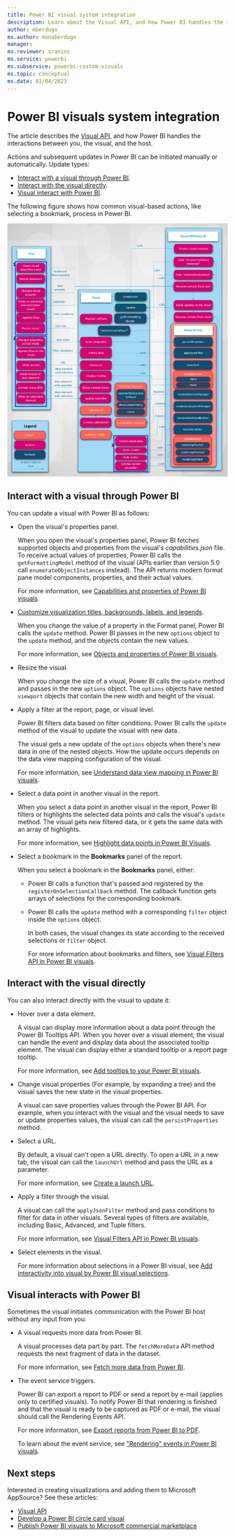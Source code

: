 ```yaml
---
title: Power BI visual system integration
description: Learn about the Visual API, and how Power BI handles the interactions between you, the visual, and the host.
author: mberdugo
ms.author: monaberdugo
manager:
ms.reviewer: sranins
ms.service: powerbi
ms.subservice: powerbi-custom-visuals
ms.topic: conceptual
ms.date: 01/04/2023
---
```


# Power BI visuals system integration

The article describes the [Visual API](./visual-api.md), and how Power BI handles the interactions between you, the visual, and the host.

Actions and subsequent updates in Power BI can be initiated manually or automatically. Update types:

* [Interact with a visual through Power BI](#interact-with-a-visual-through-power-bi).
* [Interact with the visual directly](#interact-with-the-visual-directly).
* [Visual interact with Power BI](#visual-interacts-with-power-bi).

The following figure shows how common visual-based actions, like selecting a bookmark, process in Power BI.

![Diagram of the Power BI visual process.](media/power-bi-visuals-concept/visual-concept.png)

## Interact with a visual through Power BI

You can update a visual with Power BI as follows:

* Open the visual's properties panel.

    When you open the visual's properties panel, Power BI fetches supported objects and properties from the visual's *capabilities.json* file. To receive actual values of properties, Power BI calls the `getFormattingModel` method of the visual (APIs earlier than version 5.0 call `enumerateObjectInstances` instead). The API returns modern format pane model components, properties, and their actual values.

    For more information, see [Capabilities and properties of Power BI visuals](capabilities.md).

* [Customize visualization titles, backgrounds, labels, and legends](../../visuals/power-bi-visualization-customize-title-background-and-legend.md).

    When you change the value of a property in the Format panel, Power BI calls the `update` method. Power BI passes in the new `options` object to the `update` method, and the objects contain the new values.

    For more information, see [Objects and properties of Power BI visuals](objects-properties.md).

* Resize the visual.

    When you change the size of a visual, Power BI calls the `update` method and passes in the new `options` object. The `options` objects have nested `viewport` objects that contain the new width and height of the visual.

* Apply a filter at the report, page, or visual level.

    Power BI filters data based on filter conditions. Power BI calls the `update` method of the visual to update the visual with new data.

    The visual gets a new update of the `options` objects when there's new data in one of the nested objects. How the update occurs depends on the data view mapping configuration of the visual.

    For more information, see [Understand data view mapping in Power BI visuals](dataview-mappings.md).

* Select a data point in another visual in the report.

    When you select a data point in another visual in the report, Power BI filters or highlights the selected data points and calls the visual's `update` method. The visual gets new filtered data, or it gets the same data with an array of highlights.

    For more information, see [Highlight data points in Power BI Visuals](highlight.md).

* Select a bookmark in the **Bookmarks** panel of the report.

  When you select a bookmark in the **Bookmarks** panel, either:

  * Power BI calls a function that's passed and registered by the `registerOnSelectionCallback` method. The callback function gets arrays of selections for the corresponding bookmark.
  * Power BI calls the `update` method with a corresponding `filter` object inside the `options` object.

    In both cases, the visual changes its state according to the received selections or `filter` object.

    For more information about bookmarks and filters, see [Visual Filters API in Power BI visuals](filter-api.md).

## Interact with the visual directly

You can also interact directly with the visual to update it:

* Hover over a data element.

    A visual can display more information about a data point through the Power BI Tooltips API. When you hover over a visual element, the visual can handle the event and display data about the associated tooltip element. The visual can display either a standard tooltip or a report page tooltip.

    For more information, see [Add tooltips to your Power BI visuals](add-tooltips.md).

* Change visual properties (For example, by expanding a tree) and the visual saves the new state in the visual properties.

    A visual can save properties values through the Power BI API. For example, when you interact with the visual and the visual needs to save or update properties values, the visual can call the `persistProperties` method.

* Select a URL.

    By default, a visual can't open a URL directly. To open a URL in a new tab, the visual can call the `launchUrl` method and pass the URL as a parameter.

    For more information, see [Create a launch URL](launch-url.md).

* Apply a filter through the visual.

    A visual can call the `applyJsonFilter` method and pass conditions to filter for data in other visuals. Several types of filters are available, including Basic, Advanced, and Tuple filters.

    For more information, see [Visual Filters API in Power BI visuals](filter-api.md).

* Select elements in the visual.

    For more information about selections in a Power BI visual, see [Add interactivity into visual by Power BI visual selections](selection-api.md).

## Visual interacts with Power BI

Sometimes the visual initiates communication with the Power BI host without any input from you:

* A visual requests more data from Power BI.

    A visual processes data part by part. The `fetchMoreData` API method requests the next fragment of data in the dataset.

    For more information, see [Fetch more data from Power BI](fetch-more-data.md).

* The event service triggers.

    Power BI can export a report to PDF or send a report by e-mail (applies only to certified visuals). To notify Power BI that rendering is finished and that the visual is ready to be captured as PDF or e-mail, the visual should call the Rendering Events API.

    For more information, see [Export reports from Power BI to PDF](../../consumer/end-user-pdf.md).

    To learn about the event service, see ["Rendering" events in Power BI visuals](event-service.md).

## Next steps

Interested in creating visualizations and adding them to Microsoft AppSource? See these articles:

* [Visual API](./visual-api.md)
* [Develop a Power BI circle card visual](./develop-circle-card.md)
* [Publish Power BI visuals to Microsoft commercial marketplace](office-store.md)
